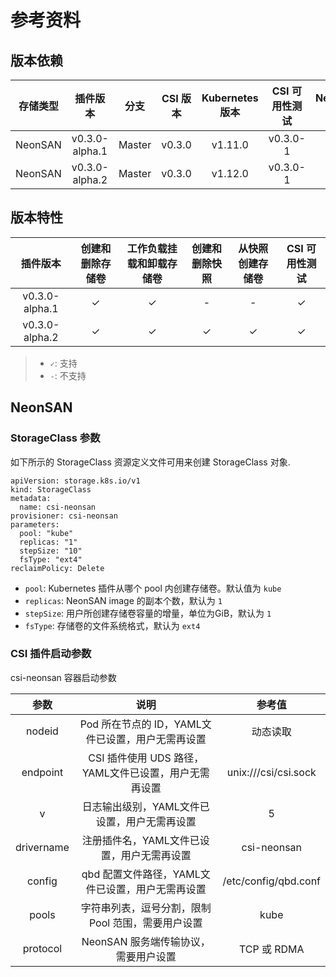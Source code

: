 # 参考资料

## 版本依赖

| 存储类型| 插件版本 | 分支| CSI 版本 | Kubernetes 版本 | CSI 可用性测试 | NeonSAN 版本|
|:---:|:---:|:---:|:---:|:---:|:---:|:---:|
|NeonSAN|v0.3.0-alpha.1|Master| v0.3.0| v1.11.0|v0.3.0-1 | client: dev  |
|NeonSAN|v0.3.0-alpha.2|Master|v0.3.0|v1.12.0|v0.3.0-1| client: dev|

## 版本特性

| 插件版本  | 创建和删除存储卷  | 工作负载挂载和卸载存储卷 | 创建和删除快照 | 从快照创建存储卷 | CSI 可用性测试 |
|:---:|:---:|:-------------------------:|:----------:|:---------:|:--------:|
| v0.3.0-alpha.1|✓|✓|-|-|✓|
| v0.3.0-alpha.2|✓|✓|✓|✓|✓|

> - `✓`: 支持
> - `-`: 不支持

## NeonSAN

### StorageClass 参数

如下所示的 StorageClass 资源定义文件可用来创建 StorageClass 对象.

```
apiVersion: storage.k8s.io/v1
kind: StorageClass
metadata:
  name: csi-neonsan
provisioner: csi-neonsan
parameters:
  pool: "kube"
  replicas: "1"
  stepSize: "10"
  fsType: "ext4"
reclaimPolicy: Delete 
```

- `pool`: Kubernetes 插件从哪个 pool 内创建存储卷。默认值为 `kube`
- `replicas`: NeonSAN image 的副本个数，默认为 `1`
- `stepSize`: 用户所创建存储卷容量的增量，单位为GiB，默认为 `1`
- `fsType`: 存储卷的文件系统格式，默认为 `ext4`

### CSI 插件启动参数

csi-neonsan 容器启动参数

|参数|说明|参考值|
|:---:|:---:|:---:|
|nodeid|Pod 所在节点的 ID，YAML文件已设置，用户无需再设置|动态读取|
|endpoint|CSI 插件使用 UDS 路径，YAML文件已设置，用户无需再设置|unix:///csi/csi.sock|
|v|日志输出级别，YAML文件已设置，用户无需再设置|5|
|drivername|注册插件名，YAML文件已设置，用户无需再设置|csi-neonsan|
|config|qbd 配置文件路径，YAML文件已设置，用户无需再设置|/etc/config/qbd.conf|
|pools|字符串列表，逗号分割，限制 Pool 范围，需要用户设置|kube|
|protocol| NeonSAN 服务端传输协议，需要用户设置 |TCP 或 RDMA|
